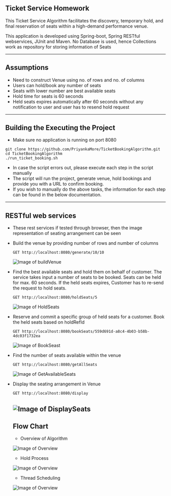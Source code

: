 ## Ticket Service Homework

This Ticket Service Algorithm facilitates the discovery, temporary hold, and final reservation of seats within a 
high-demand performance venue.

This application is developed using Spring-boot, Spring RESTful webservices, JUnit and Maven.
No Database is used, hence Collections work as repository for storing information of Seats

----------------------------------------------------------------------------------------------------------------------------------------
## Assumptions

* Need to construct Venue using no. of rows and no. of columns
* Users can hold/book any number of seats
* Seats with lower number are best available seats
* Hold time for seats is 60 seconds
* Held seats expires automatically after 60 seconds without any notification to user and user has to resend hold request

----------------------------------------------------------------------------------------------------------------------------------------
## Building the Executing the Project
* Make sure no application is running on port 8080
```
git clone https://github.com/PriyankaMore/TicketBookingAlgorithm.git
cd TicketBookingAlgorithm
./run_ticket_booking.sh
```
* In case the script errors out, please execute each step in the script manually
* The script will run the project, generate venue, hold bookings and provide you with a URL to confirm booking.
* If you wish to manually do the above tasks, the information for each step can be found in the below documentation.


----------------------------------------------------------------------------------------------------------------------------------------
## RESTful web services

* These rest services if tested through browser, then the image representation of seating arrangement can be seen 

* Build the venue by providing number of rows and number of columns

  ```
  GET http://localhost:8080/generate/10/10
  ```
  ![Image of buildVenue](https://github.com/PriyankaMore/TicketBookingAlgorithm/blob/master/Image/buildVenue.PNG)
  
* Find the best available seats and hold them on behalf of customer. The service takes input a number of seats to be booked.
  Seats can be held for max. 60 seconds. If the held seats expires, Customer has to re-send the request to hold seats.

  ```
  GET http://localhost:8080/holdSeats/5
  ```
  ![Image of HoldSeats](https://github.com/PriyankaMore/TicketBookingAlgorithm/blob/master/Image/holdSeats.PNG)
  
* Reserve and commit a specific group of held seats for a customer. Book the held seats based on holdRefId
  ```
  GET http://localhost:8080/bookSeats/559d691d-a8c4-4b03-b58b-4dc03f1732ea
  ```
  ![Image of BookSeast](https://github.com/PriyankaMore/TicketBookingAlgorithm/blob/master/Image/bookSeats.PNG)
  
* Find the number of seats available within the venue
  ```
  GET http://localhost:8080/getAllSeats
  ```
  ![Image of GetAvailableSeats](https://github.com/PriyankaMore/TicketBookingAlgorithm/blob/master/Image/getAvailableSeats.PNG)
  
* Display the seating arrangement in Venue 
  ```
  GET http://localhost:8080/display
  ```
  ![Image of DisplaySeats](https://github.com/PriyankaMore/TicketBookingAlgorithm/blob/master/Image/displaySeats.PNG)
  -------------------------------------------------------------------------------------------------------------------------------------
  ## Flow Chart
  
  * Overview of Algorithm
  
  ![Image of Overview](https://github.com/PriyankaMore/TicketBookingAlgorithm/blob/master/Image/TicketBookingOverview.PNG)
  
  * Hold Process
  
  ![Image of Overview](https://github.com/PriyankaMore/TicketBookingAlgorithm/blob/master/Image/holdSeatsFlowchart.PNG)
  
  * Thread Scheduling 
  
  ![Image of Overview](https://github.com/PriyankaMore/TicketBookingAlgorithm/blob/master/Image/ThreadOperation.PNG)
  
  
  

